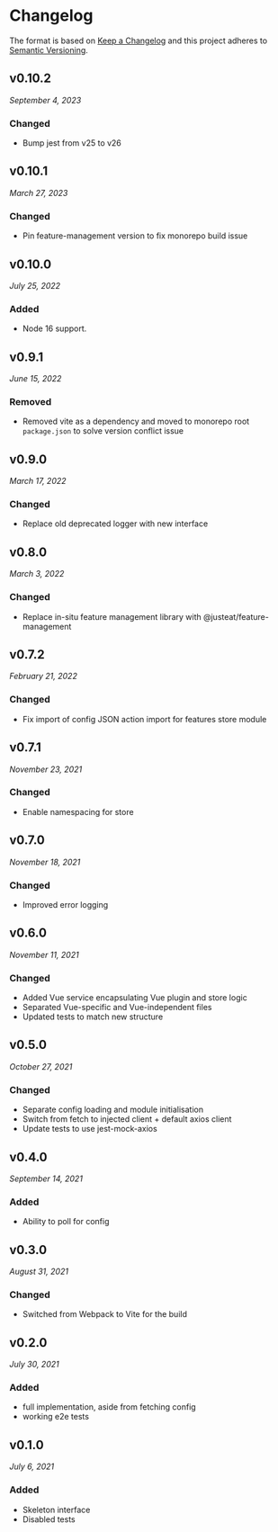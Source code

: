 # Changelog

The format is based on [Keep a Changelog](http://keepachangelog.com/en/1.0.0/)
and this project adheres to [Semantic Versioning](http://semver.org/spec/v2.0.0.html).


v0.10.2
------------------------------
*September 4, 2023*

### Changed
- Bump jest from v25 to v26


v0.10.1
------------------------------
*March 27, 2023*

### Changed
- Pin feature-management version to fix monorepo build issue


v0.10.0
------------------------------
*July 25, 2022*

### Added
- Node 16 support.


v0.9.1
------------------------------
*June 15, 2022*

### Removed
- Removed vite as a dependency and moved to monorepo root `package.json` to solve version conflict issue


v0.9.0
------------------------------
*March 17, 2022*

### Changed
 - Replace old deprecated logger with new interface


v0.8.0
------------------------------
*March 3, 2022*

### Changed
 - Replace in-situ feature management library with @justeat/feature-management


v0.7.2
------------------------------
*February 21, 2022*

### Changed
 - Fix import of config JSON action import for features store module


v0.7.1
------------------------------
*November 23, 2021*

### Changed
 - Enable namespacing for store


v0.7.0
------------------------------
*November 18, 2021*

### Changed
 - Improved error logging


v0.6.0
------------------------------
*November 11, 2021*

### Changed
 - Added Vue service encapsulating Vue plugin and store logic
 - Separated Vue-specific and Vue-independent files
 - Updated tests to match new structure


v0.5.0
------------------------------
*October 27, 2021*

### Changed
 - Separate config loading and module initialisation
 - Switch from fetch to injected client + default axios client
 - Update tests to use jest-mock-axios


v0.4.0
------------------------------
*September 14, 2021*

### Added
- Ability to poll for config


v0.3.0
------------------------------
*August 31, 2021*

### Changed
- Switched from Webpack to Vite for the build


v0.2.0
------------------------------
*July 30, 2021*

### Added
- full implementation, aside from fetching config
- working e2e tests


v0.1.0
------------------------------
*July 6, 2021*

### Added
- Skeleton interface
- Disabled tests
